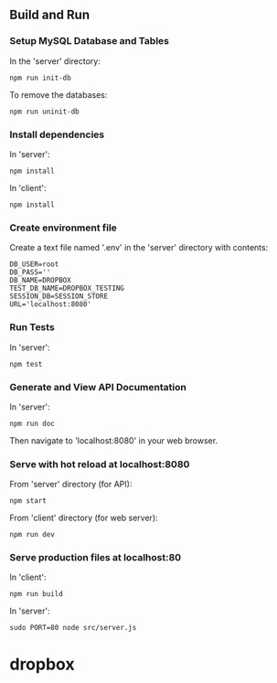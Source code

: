 ## Build and Run

### Setup MySQL Database and Tables
In the 'server' directory:
```
npm run init-db
```

To remove the databases:
```
npm run uninit-db
```

### Install dependencies
In 'server':
```
npm install
```

In 'client':
```
npm install
```

### Create environment file
Create a text file named '.env' in the 'server' directory with contents:
```
DB_USER=root
DB_PASS=''
DB_NAME=DROPBOX
TEST_DB_NAME=DROPBOX_TESTING
SESSION_DB=SESSION_STORE
URL='localhost:8080'
```

### Run Tests
In 'server':
```
npm test
```

### Generate and View API Documentation
In 'server':
```
npm run doc 
```
Then navigate to 'localhost:8080' in your web browser.

### Serve with hot reload at localhost:8080
From 'server' directory (for API):
```
npm start
```

From 'client' directory (for web server):
```
npm run dev
```

### Serve production files at localhost:80
In 'client':
```
npm run build
```

In 'server':
```
sudo PORT=80 node src/server.js
```
# dropbox
